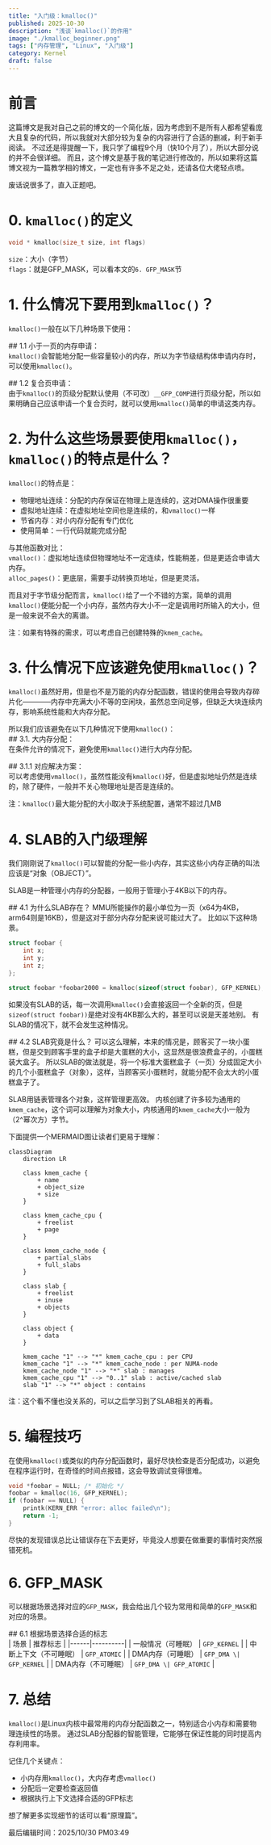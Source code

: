 ```yaml
---
title: "入门级：kmalloc()"
published: 2025-10-30
description: "浅谈`kmalloc()`的作用"
image: "./kmalloc_beginner.png"
tags: ["内存管理", "Linux", "入门级"]
category: Kernel
draft: false
---
```


# 前言
这篇博文是我对自己之前的博文的一个简化版，因为考虑到不是所有人都希望看庞大且复杂的代码，所以我就对大部分较为复杂的内容进行了合适的删减，利于新手阅读。
不过还是得提醒一下，我只学了编程9个月（快10个月了），所以大部分说的并不会很详细。
而且，这个博文是基于我的笔记进行修改的，所以如果将这篇博文视为一篇教学相的博文，一定也有许多不足之处，还请各位大佬轻点喷。

废话说很多了，直入正题吧。



# 0. `kmalloc()`的定义
```c
void * kmalloc(size_t size, int flags)
```
`size`：大小（字节）
<br>
`flags`：就是GFP_MASK，可以看本文的`6. GFP_MASK`节



# 1. 什么情况下要用到`kmalloc()`？
`kmalloc()`一般在以下几种场景下使用：<br>

\## 1.1 小于一页的内存申请：<br>
`kmalloc()`会智能地分配一些容量较小的内存，所以为字节级结构体申请内存时，可以使用`kmalloc()`。

\## 1.2 复合页申请：<br>
由于`kmalloc()`的页级分配默认使用（不可改）`__GFP_COMP`进行页级分配，所以如果明确自己应该申请一个复合页时，就可以使用`kmalloc()`简单的申请这类内存。



# 2. 为什么这些场景要使用`kmalloc()`，`kmalloc()`的特点是什么？
`kmalloc()`的特点是：<br>
- 物理地址连续：分配的内存保证在物理上是连续的，这对DMA操作很重要
- 虚拟地址连续：在虚拟地址空间也是连续的，和`vmalloc()`一样
- 节省内存：对小内存分配有专门优化
- 使用简单：一行代码就能完成分配

与其他函数对比：<br>
`vmalloc()`：虚拟地址连续但物理地址不一定连续，性能稍差，但是更适合申请大内存。
<br>
`alloc_pages()`：更底层，需要手动转换页地址，但是更灵活。

而且对于字节级分配而言，`kmalloc()`给了一个不错的方案，简单的调用`kmalloc()`便能分配一个小内存，虽然内存大小不一定是调用时所输入的大小，但是一般来说不会大的离谱。

注：如果有特殊的需求，可以考虑自己创建特殊的`kmem_cache`。



# 3. 什么情况下应该避免使用`kmalloc()`？
`kmalloc()`虽然好用，但是也不是万能的内存分配函数，错误的使用会导致内存碎片化————内存中充满大小不等的空闲块，虽然总空间足够，但缺乏大块连续内存，影响系统性能和大内存分配。

所以我们应该避免在以下几种情况下使用`kmalloc()`：<br>
\## 3.1. 大内存分配：<br>
在条件允许的情况下，避免使用`kmalloc()`进行大内存分配。

\## 3.1.1 对应解决方案：<br>
可以考虑使用`vmalloc()`，虽然性能没有`kmalloc()`好，但是虚拟地址仍然是连续的，除了硬件，一般并不关心物理地址是否是连续的。

注：`kmalloc()`最大能分配的大小取决于系统配置，通常不超过几MB



# 4. SLAB的入门级理解
我们刚刚说了`kmalloc()`可以智能的分配一些小内存，其实这些小内存正确的叫法应该是“对象（OBJECT）”。

SLAB是一种管理小内存的分配器，一般用于管理小于4KB以下的内存。

\## 4.1 为什么SLAB存在？
MMU所能操作的最小单位为一页（x64为4KB，arm64则是16KB），但是这对于部分内存分配来说可能过大了。
比如以下这种场景。
```c
struct foobar {
	int x;
	int y;
	int z;
};

struct foobar *foobar2000 = kmalloc(sizeof(struct foobar), GFP_KERNEL);
```
如果没有SLAB的话，每一次调用`kmalloc()`会直接返回一个全新的页，但是`sizeof(struct foobar))`是绝对没有4KB那么大的，甚至可以说是天差地别。
有SLAB的情况下，就不会发生这种情况。

\## 4.2 SLAB究竟是什么？
可以这么理解，本来的情况是，顾客买了一块小蛋糕，但是交到顾客手里的盒子却是大蛋糕的大小，这显然是很浪费盒子的，小蛋糕装大盒子。
所以SLAB的做法就是，将一个标准大蛋糕盒子（一页）分成固定大小的几个小蛋糕盒子（对象），这样，当顾客买小蛋糕时，就能分配不会太大的小蛋糕盒子了。

SLAB用链表管理各个对象，这样管理更高效。
内核创建了许多较为通用的`kmem_cache`，这个词可以理解为对象大小，内核通用的`kmem_cache`大小一般为（2^幂次方）字节。

下面提供一个MERMAID图让读者们更易于理解：<br>
```mermaid
classDiagram
    direction LR

    class kmem_cache {
        + name
        + object_size
        + size
    }

    class kmem_cache_cpu {
        + freelist
        + page
    }

    class kmem_cache_node {
        + partial_slabs
        + full_slabs
    }

    class slab {
        + freelist
        + inuse
        + objects
    }

    class object {
        + data
    }

    kmem_cache "1" --> "*" kmem_cache_cpu : per CPU
    kmem_cache "1" --> "*" kmem_cache_node : per NUMA-node
    kmem_cache_node "1" --> "*" slab : manages
    kmem_cache_cpu "1" --> "0..1" slab : active/cached slab
    slab "1" --> "*" object : contains
```
注：这个看不懂也没关系的，可以之后学习到了SLAB相关的再看。



# 5. 编程技巧
在使用`kmalloc()`或类似的内存分配函数时，最好尽快检查是否分配成功，以避免在程序运行时，在奇怪的时间点报错，这会导致调试变得很难。
```c
void *foobar = NULL; /* 初始化 */
foobar = kmalloc(16, GFP_KERNEL);
if (foobar == NULL) {
	printk(KERN_ERR "error: alloc failed\n");
	return -1;
}
```
尽快的发现错误总比让错误存在下去更好，毕竟没人想要在做重要的事情时突然报错死机。



# 6. GFP_MASK
可以根据场景选择对应的`GFP_MASK`，我会给出几个较为常用和简单的`GFP_MASK`和对应的场景。

\## 6.1 根据场景选择合适的标志<br>
| 场景 | 推荐标志 |
|------|----------|
| 一般情况（可睡眠） | `GFP_KERNEL` |
| 中断上下文（不可睡眠） | `GFP_ATOMIC` |
| DMA内存（可睡眠） | `GFP_DMA \| GFP_KERNEL` |
| DMA内存（不可睡眠） | `GFP_DMA \| GFP_ATOMIC` |



# 7. 总结
`kmalloc()`是Linux内核中最常用的内存分配函数之一，特别适合小内存和需要物理连续性的场景。
通过SLAB分配器的智能管理，它能够在保证性能的同时提高内存利用率。

记住几个关键点：
- 小内存用`kmalloc()`，大内存考虑`vmalloc()`
- 分配后一定要检查返回值
- 根据执行上下文选择合适的GFP标志

想了解更多实现细节的话可以看“原理篇”。



最后编辑时间：2025/10/30 PM03:49
